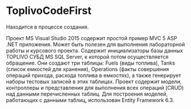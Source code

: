 # ToplivoCodeFirst
Находится в процессе создания.

Проект MS Visual Studio 2015 содержит простой пример MVC 5 ASP .NET приложения. Может быть полезен для выполнения лабораторной работы и курсового проекта.
Содержит инициализаторы базы данных TOPLIVO СУБД MS SQL Server, к которой потом осуществляется обращение. Они создают три таблицы:  Fuels (виды топлива), Tanks (список емкостей для хранения), Operations (факты совершения операций прихода, расхода топлива в емкостях), а также генерирует наборы тестовых записей в этих таблицах.
Проект содержит модели, контроллеры и представления для выполнения всех операций (CRUD) над данными перечисленных таблиц. 
Для построения моделей, работающих с данными таблиц, использован Entity Framework 6.3.

